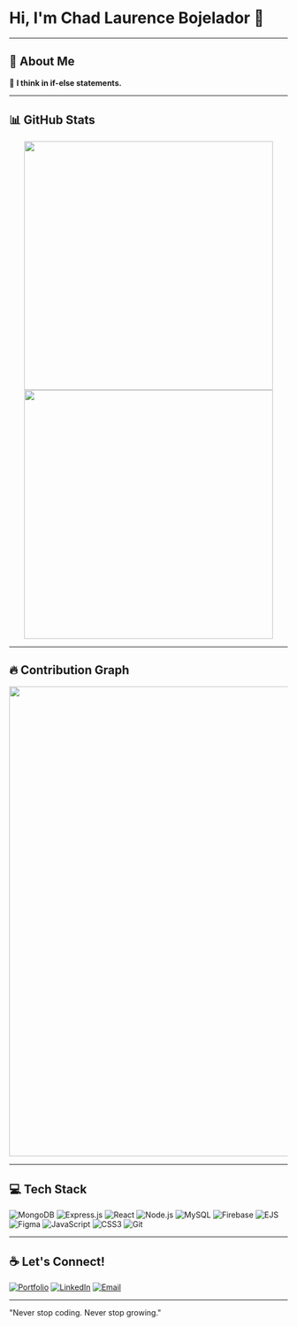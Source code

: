 <h1>Hi, I'm Chad Laurence Bojelador 👋</h1>

---

## 🚀 About Me
🧠 **I think in if-else statements.**

---



## 📊 GitHub Stats
<p align="center">
  <img src="https://github-readme-stats.vercel.app/api?username=ChadBojelador&show_icons=true&theme=tokyonight" width="450"/>
  <img src="https://github-readme-streak-stats.herokuapp.com/?user=ChadBojelador&theme=tokyonight" width="450"/>
</p>

---

## 🔥 Contribution Graph
<p>
  <img src="https://github-readme-activity-graph.vercel.app/graph?username=ChadBojelador&theme=tokyonight" width="850"/>
</p>

---
## 💻 Tech Stack
![MongoDB](https://img.shields.io/badge/MongoDB-4EA94B?style=flat&logo=mongodb&logoColor=white)
![Express.js](https://img.shields.io/badge/Express.js-000000?style=flat&logo=express&logoColor=white)
![React](https://img.shields.io/badge/React-61DAFB?style=flat&logo=react&logoColor=black)
![Node.js](https://img.shields.io/badge/Node.js-339933?style=flat&logo=node.js&logoColor=white)
![MySQL](https://img.shields.io/badge/MySQL-4479A1?style=flat&logo=mysql&logoColor=white)
![Firebase](https://img.shields.io/badge/Firebase-FFCA28?style=flat&logo=firebase&logoColor=black)
![EJS](https://img.shields.io/badge/EJS-ffffff?style=flat&logo=ejs&logoColor=black)
![Figma](https://img.shields.io/badge/Figma-F24E1E?style=flat&logo=figma&logoColor=white)
![JavaScript](https://img.shields.io/badge/JavaScript-F7DF1E?style=flat&logo=javascript&logoColor=black)
![CSS3](https://img.shields.io/badge/CSS3-1572B6?style=flat&logo=css3&logoColor=white)
![Git](https://img.shields.io/badge/Git-F05032?style=flat&logo=git&logoColor=white)

---
## ☕ Let's Connect!
[![Portfolio](https://img.shields.io/badge/Portfolio-black?style=flat&logo=github&logoColor=white)](https://web-portfolio-ghouk55qd-chadbojeladors-projects.vercel.app)
[![LinkedIn](https://img.shields.io/badge/-LinkedIn-blue?style=flat&logo=linkedin&logoColor=white)](https://www.linkedin.com/in/chad-bojelador-126b53307/)
[![Email](https://img.shields.io/badge/-Email-red?style=flat&logo=gmail&logoColor=white)](mailto:chadbojelador9@gmail.com)

---


<p>
    "Never stop coding. Never stop growing."
</p>
